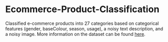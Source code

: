 # Ecommerce-Product-Classification
Classified e-commerce products into 27 categories based on categorical features (gender, baseColour, season, usage), a noisy text description, and a noisy image. More information on the dataset can be found [here](https://www.kaggle.com/competitions/uw-cs480-winter23/data).




